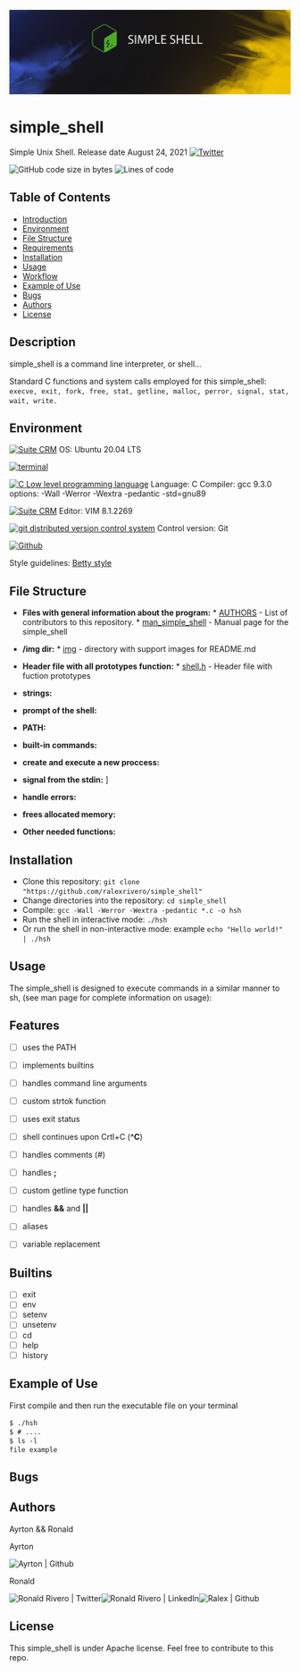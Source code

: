![image](img/simple_shell_header.png)
# simple_shell
Simple Unix Shell. Release date August 24, 2021
[![Twitter](https://img.shields.io/twitter/url?label=share&style=social&url=https%3A%2F%2Fgithub.com%2Fralexrivero%2Fsimple_shell)](https://twitter.com/intent/tweet?text=Wow:&url=https%3A%2F%2Fgithub.com%2Fralexrivero%2Fsimple_shell)

![GitHub code size in bytes](https://img.shields.io/github/languages/code-size/ralexrivero/simple_shell)
![Lines of code](https://img.shields.io/tokei/lines/github/ralexrivero/simple_shell)

## Table of Contents

* [Introduction](#Introduction)
* [Environment](#Environment)
* [File Structure](#file-structure)
* [Requirements](#requirements)
* [Installation](#installation)
* [Usage](#usage)
* [Workflow](#Workflow)
* [Example of Use](#example-of-use)
* [Bugs](#bugs)
* [Authors](#authors)
* [License](#license)

## Description

simple_shell is a command line interpreter, or shell...

Standard C functions  and system calls employed for this simple_shell:
 `execve, exit, fork, free, stat, getline, malloc, perror, signal, stat, wait, write.`

## Environment

<!-- ubuntu -->
<a href="https://ubuntu.com/" target="_blank"> <img height="" src="https://img.shields.io/static/v1?label=&message=Ubuntu&color=E95420&logo=Ubuntu&logoColor=E95420&labelColor=2F333A" alt="Suite CRM"></a>
OS: Ubuntu 20.04 LTS
<!-- bash -->
  <a href="https://www.gnu.org/software/bash/" target="_blank"> <img height="" src="https://img.shields.io/static/v1?label=&message=GNU%20Bash&color=4EAA25&logo=GNU%20Bash&logoColor=4EAA25&labelColor=2F333A" alt="terminal"></a>
<!-- c -->
  <a href="https://www.cprogramming.com/" target="_blank"><img src="https://img.shields.io/static/v1?label=&message=C%20Language&color=5C6BC0&logo=c&logoColor=A8B9CC&labelColor=2F333A" alt="C Low level programming language"></a>
  Language: C
  Compiler: gcc 9.3.0 options: -Wall -Werror -Wextra -pedantic -std=gnu89
<!-- vim -->
<a href="https://www.vim.org/" target="_blank"> <img height="" src="https://img.shields.io/static/v1?label=&message=Vim&color=019733&logo=Vim&logoColor=019733&labelColor=2F333A" alt="Suite CRM"></a>
Editor: VIM 8.1.2269
<!-- git -->
  <a href="https://git-scm.com/" target="_blank"> <img height="" src="https://img.shields.io/static/v1?label=&message=Git&color=F05032&logo=Git&logoColor=F05032&labelColor=2F333A" alt="git distributed version control system"></a>
  Control version: Git
<!-- github -->
  <a href="https://github.com" target="_blank"> <img height="" src="https://img.shields.io/static/v1?label=&message=GitHub&color=181717&logo=GitHub&logoColor=f2f2f2&labelColor=2F333A" alt="Github"></a>
 
  Style guidelines: [Betty style](https://github.com/holbertonschool/Betty/wiki)


## File Structure

* **Files with general information about the program:**
  	  * [AUTHORS](AUTHORS) - List of contributors to this repository.
	  * [man_simple_shell](man_simple_shell) - Manual page for the simple_shell

* **/img dir:**
  	  * [img](/img) - directory with support images for README.md

* **Header file with all prototypes function:**
  	  * [shell.h](shell.h) - Header file with fuction prototypes
* **strings:**

* **prompt of the shell:**

* **PATH:**

* **built-in commands:**

* **create and execute a new proccess:**

* **signal from the stdin:**
]
* **handle errors:**

* **frees allocated memory:**

* **Other needed functions:**


## Installation

   - Clone this repository: `git clone "https://github.com/ralexrivero/simple_shell"`
   - Change directories into the repository: `cd simple_shell`
   - Compile: `gcc -Wall -Werror -Wextra -pedantic *.c -o hsh`
   - Run the shell in interactive mode: `./hsh`
   - Or run the shell in non-interactive mode: example `echo "Hello world!" | ./hsh`

## Usage

The simple_shell is designed to execute commands in a similar manner to sh, (see man page for complete information on usage):

## Features

- [ ] uses the PATH
- [ ] implements builtins
- [ ] handles command line arguments
- [ ] custom strtok function
- [ ] uses exit status
- [ ] shell continues upon Crtl+C (**^C**)
- [ ] handles comments (#)
- [ ] handles **;**
- [ ] custom getline type function
- [ ] handles **&&** and **||**
- [ ] aliases
- [ ] variable replacement


## Builtins

- [ ] exit
- [ ] env
- [ ] setenv
- [ ] unsetenv
- [ ] cd
- [ ] help
- [ ] history

## Example of Use
First compile and then run the executable file on your terminal

```
$ ./hsh
$ # ....
$ ls -l
file example
```
## Bugs


## Authors
Ayrton && Ronald

Ayrton

<a href="https://github.com/hippocampus3282/" target="_blank">  <img align="left" src="https://img.shields.io/github/followers/hippocampus3282?style=social" alt="Ayrton | Github"> </a>
<br/>

Ronald

<a href="https://twitter.com/ralex_uy" target="_blank">  <img align="left" alt="Ronald Rivero | Twitter" src="https://img.shields.io/twitter/follow/ralex_uy?style=social" /> </a>

<a href="https://www.linkedin.com/in/ronald-rivero/" target="_blank">  <img align="left" alt="Ronald Rivero | LinkedIn" src="https://img.shields.io/badge/LinkedIn-blue?style=social&logo=linkedin" /> </a>

<a href="https://github.com/ralexrivero/" target="_blank">  <img align="left" src="https://img.shields.io/github/followers/ralexrivero?style=social" alt="Ralex | Github"> </a>

<br/>

## License
This simple_shell is under Apache license. Feel free to contribute to this repo.
